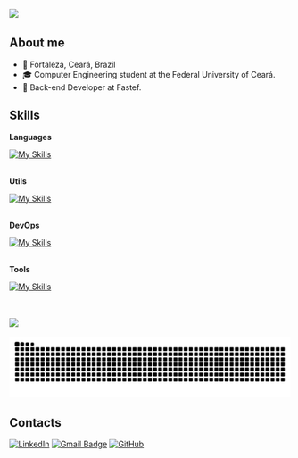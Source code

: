 ![](https://komarev.com/ghpvc/?username=ferreira-eric&label=Profile%20views&color=0e75b6&style=flat)

## About me

- 📍 Fortaleza, Ceará, Brazil
- 🎓 Computer Engineering student at the Federal University of Ceará.
- 💼 Back-end Developer at Fastef.

## Skills

**Languages**

[![My Skills](https://skillicons.dev/icons?i=java,spring,maven,gradle,cpp,python,gcp,postgres,mysql,mongodb)](https://skillicons.dev)<br><br>

**Utils**

[![My Skills](https://skillicons.dev/icons?i=postman)](https://skillicons.dev)<br><br>

**DevOps**

[![My Skills](https://skillicons.dev/icons?i=git,github,gitlab,rabbitmq,docker)](https://skillicons.dev)<br><br>

**Tools**

[![My Skills](https://skillicons.dev/icons?i=idea,vscode)](https://skillicons.dev)<br><br>

<br/>

<a href="https://github.com/ferreira-eric" title="Perfil do Eric">
  <img height="180em" src="https://github-readme-stats.vercel.app/api?username=ferreira-eric&show_icons=true&theme=dark&locale=en&rank_icon=github" />
  <!– <img src="https://github-readme-stats.vercel.app/api/top-langs/?username=ferreira-eric&theme=dark&show_icons=true&hide_border=true&layout=compact"/>
</a>

![Snake animation](https://github.com/ferreira-eric/ferreira-eric/blob/output/github-contribution-grid-snake.svg)

## Contacts

[![LinkedIn](https://img.shields.io/badge/-LinkedIn-blue?style=flat-square&logo=LinkedIn&logoColor=white)](https://www.linkedin.com/in/eric-ferreira-dev/)
[![Gmail Badge](https://img.shields.io/badge/-ferreira14eric@gmail.com-006bed?style=flat-square&logo=Gmail&logoColor=white&link=mailto:SEU-EMAIL)](mailto:SEU-EMAIL)
[![GitHub](https://img.shields.io/github/followers/iuricode?label=follow&style=social)](https://github.com/ferreira-eric)


